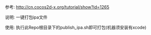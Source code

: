 
参考: http://cn.cocos2d-x.org/tutorial/show?id=1265

说明: 一键打包ipa文件

使用: 执行此Repo根目录下的publish_ipa.sh即可打包(机器须安装有xcode)
